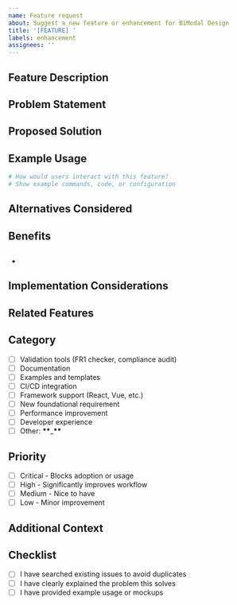 ```yaml
---
name: Feature request
about: Suggest a new feature or enhancement for BiModal Design
title: '[FEATURE] '
labels: enhancement
assignees: ''
---
```


## Feature Description

<!-- A clear and concise description of the feature you'd like to see -->

## Problem Statement

<!-- What problem does this feature solve? -->
<!-- Example: "I'm always frustrated when..." -->

## Proposed Solution

<!-- How would you like this to work? Be as detailed as possible -->

## Example Usage

```bash
# How would users interact with this feature?
# Show example commands, code, or configuration
```

## Alternatives Considered

<!-- What other approaches did you consider? Why is this solution better? -->

## Benefits

## <!-- Who would benefit from this feature? How would it improve BiModal Design? -->

-

## Implementation Considerations

<!-- Optional: Any thoughts on how this might be implemented? -->
<!-- Are there any potential challenges or dependencies? -->

## Related Features

<!-- Are there existing features this builds upon or relates to? -->

## Category

<!-- Check all that apply -->

- [ ] Validation tools (FR1 checker, compliance audit)
- [ ] Documentation
- [ ] Examples and templates
- [ ] CI/CD integration
- [ ] Framework support (React, Vue, etc.)
- [ ] New foundational requirement
- [ ] Performance improvement
- [ ] Developer experience
- [ ] Other: **\*\***\_**\*\***

## Priority

<!-- How important is this feature to you? -->

- [ ] Critical - Blocks adoption or usage
- [ ] High - Significantly improves workflow
- [ ] Medium - Nice to have
- [ ] Low - Minor improvement

## Additional Context

<!-- Add any other context, screenshots, mockups, or examples -->

## Checklist

- [ ] I have searched existing issues to avoid duplicates
- [ ] I have clearly explained the problem this solves
- [ ] I have provided example usage or mockups
